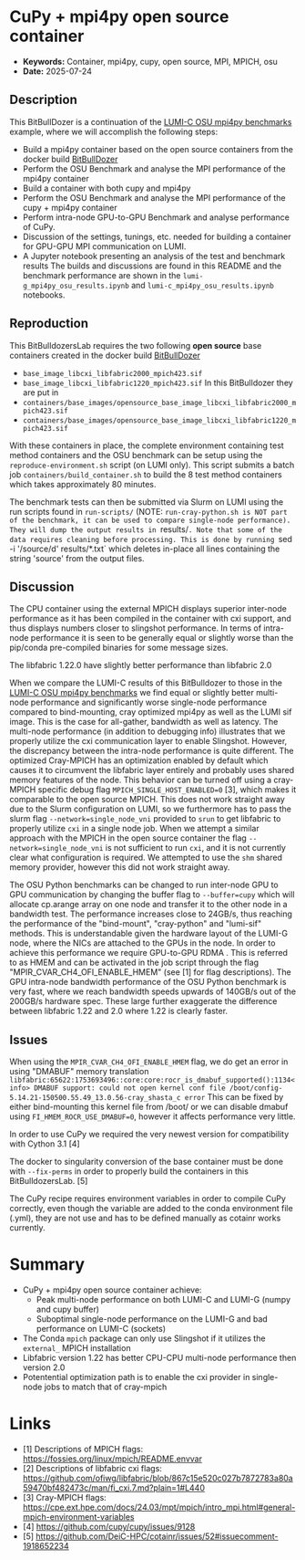 # CuPy + mpi4py open source container
- **Keywords:** Container, mpi4py, cupy, open source, MPI, MPICH, osu
- **Date:** 2025-07-24
## Description
This BitBullDozer is a continuation of the [LUMI-C OSU mpi4py benchmarks](https://github.com/DeiC-HPC/cotainr/tree/2025.7.1/examples/LUMI/conda_mpi4py_mpich) example, where we will accomplish the following steps:
- Build a mpi4py container based on the open source containers from the docker build [BitBullDozer](https://github.com/DeiC-HPC/BitBulldozersLab/tree/explore/docker_builds/Docker%20build%20pipeline%20for%204%20different%20container%20approaches%20on%20LUMI)
- Perform the OSU Benchmark and analyse the MPI performance of the mpi4py container
- Build a container with both cupy and mpi4py
- Perform the OSU Benchmark and analyse the MPI performance of the cupy + mpi4py container
- Perform intra-node GPU-to-GPU Benchmark and analyse performance of CuPy.
- Discussion of the settings, tunings, etc. needed for building a container for GPU-GPU MPI communication on LUMI.
- A Jupyter notebook presenting an analysis of the test and benchmark results
The builds and discussions are found in this README and the benchmark performance are shown in the `lumi-g_mpi4py_osu_results.ipynb`  and `lumi-c_mpi4py_osu_results.ipynb` notebooks.

## Reproduction
This BitBulldozersLab requires the two following **open source** base containers created in the docker build [BitBullDozer](https://github.com/DeiC-HPC/BitBulldozersLab/tree/explore/docker_builds/Docker%20build%20pipeline%20for%204%20different%20container%20approaches%20on%20LUMI)
- `base_image_libcxi_libfabric2000_mpich423.sif`
- `base_image_libcxi_libfabric1220_mpich423.sif`
In this BitBulldozer they are put in
- `containers/base_images/opensource_base_image_libcxi_libfabric2000_mpich423.sif`
- `containers/base_images/opensource_base_image_libcxi_libfabric1220_mpich423.sif`

With these containers in place, the complete environment containing test method containers and the OSU benchmark can be setup using the `reproduce-environment.sh` script (on LUMI only). This script submits a batch job `containers/build_container.sh` to build the 8 test method containers which takes approximately 80 minutes.

The benchmark tests can then be submitted via Slurm on LUMI using the run scripts found in `run-scripts/` (NOTE: `run-cray-python.sh is NOT part of the benchmark, it can be used to compare single-node performance). They will dump the output results in `results/`. Note that some of the data requires cleaning before processing. This is done by running `sed -i '/source/d' results/*.txt` which deletes in-place all lines containing the string 'source' from the output files. 

## Discussion
The CPU container using the external MPICH displays superior inter-node performance as it has been compiled in the container with cxi support, and thus displays numbers closer to slingshot performance. In terms of intra-node performance it is seen to be generally equal or slightly worse than the pip/conda pre-compiled binaries for some message sizes.

The libfabric 1.22.0 have slightly better performance than libfabric 2.0

When we compare the LUMI-C results of this BitBulldozer to those in the  [LUMI-C OSU mpi4py benchmarks](https://github.com/DeiC-HPC/cotainr/tree/2025.7.1/examples/LUMI/conda_mpi4py_mpich)  we find equal or slightly better multi-node performance and significantly worse single-node performance compared to bind-mounting, cray optimized mpi4py as well as the LUMI sif image. This is the case for all-gather, bandwidth as well as latency. The multi-node performance (in addition to debugging info) illustrates that we properly utilize the cxi communication layer to enable Slingshot. However, the discrepancy between the intra-node performance is quite different. The optimized Cray-MPICH has an optimization enabled by default which causes it to circumvent the libfabric layer entirely and probably uses shared memory features of the node. This behavior can be turned off using a cray-MPICH specific debug flag `MPICH_SINGLE_HOST_ENABLED=0` [3], which makes it comparable to the open source MPICH. This does not work straight away due to the Slurm configuration on LUMI, so we furthermore has to pass the slurm flag `--network=single_node_vni` provided to `srun` to get libfabric to properly utilize `cxi` in a single node job.
When we attempt a similar approach with the MPICH in the open source container the flag `--network=single_node_vni` is not sufficient to run `cxi`, and it is not currently clear what configuration is required. We attempted to use the `shm` shared memory provider, however this did not work straight away.

The OSU Python benchmarks can be changed to run inter-node GPU to GPU communication by changing the buffer flag to `--buffer=cupy` which will allocate cp.arange array on one node and transfer it to the other node in a bandwidth test. The performance increases close to 24GB/s, thus reaching the performance of the "bind-mount", "cray-python" and "lumi-sif" methods. This is understandable given the hardware layout of the LUMI-G node, where the NICs are attached to the GPUs in the node. In order to achieve this performance we require GPU-to-GPU RDMA . This is referred to as HMEM and can be activated in the job script through the flag "MPIR_CVAR_CH4_OFI_ENABLE_HMEM" (see [1] for flag descriptions).
The GPU intra-node bandwidth performance of the OSU Python benchmark is very fast, where we reach bandwidth speeds upwards of 140GB/s out of the 200GB/s hardware spec. These large further exaggerate the difference between libfabric 1.22 and 2.0 where 1.22 is clearly faster. 

## Issues
When using the `MPIR_CVAR_CH4_OFI_ENABLE_HMEM` flag, we do get an error in using "DMABUF" memory translation
`libfabric:65622:1753693496::core:core:rocr_is_dmabuf_supported():1134<info> DMABUF support: could not open kernel conf file /boot/config-5.14.21-150500.55.49_13.0.56-cray_shasta_c error`
This can be fixed by either bind-mounting this kernel file from /boot/ or we can disable dmabuf using `FI_HMEM_ROCR_USE_DMABUF=0`, however it affects performance very little.

In order to use CuPy we required the very newest version for compatibility with Cython 3.1 [4]

The docker to singularity conversion of the base container must be done with `--fix-perms` in order to properly build the containers in this BitBulldozersLab. [5]

The CuPy recipe requires environment variables in order to compile CuPy correctly, even though the variable are added to the conda environment file (.yml), they are not use and has to be defined manually as cotainr works currently.
# Summary

- CuPy + mpi4py open source container achieve:
	- Peak multi-node performance on both LUMI-C and LUMI-G (numpy and cupy buffer)
	- Suboptimal single-node performance on the LUMI-G and bad performance on LUMI-C (sockets)
- The Conda `mpich` package can only use Slingshot if it utilizes the `external_` MPICH installation
- Libfabric version 1.22 has better CPU-CPU multi-node performance then version 2.0
- Potentential optimization path is to enable the cxi provider in single-node jobs to match that of cray-mpich

# Links
- [1] Descriptions of MPICH flags: https://fossies.org/linux/mpich/README.envvar
- [2] Descriptions of libfabric cxi flags: https://github.com/ofiwg/libfabric/blob/867c15e520c027b7872783a80a59470bf482473c/man/fi_cxi.7.md?plain=1#L440
- [3] Cray-MPICH flags: https://cpe.ext.hpe.com/docs/24.03/mpt/mpich/intro_mpi.html#general-mpich-environment-variables
- [4] https://github.com/cupy/cupy/issues/9128
- [5] https://github.com/DeiC-HPC/cotainr/issues/52#issuecomment-1918652234 